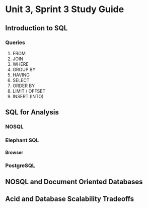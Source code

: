 # Unit 3, Sprint 3 Study Guide

## Introduction to SQL

### Queries
1. FROM
2. JOIN
3. WHERE
4. GROUP BY
5. HAVING
6. SELECT
7. ORDER BY
8. LIMIT / OFFSET
9. INSERT (INTO)

## SQL for Analysis

### NOSQL

### Elephant SQL

#### Browser

### PostgreSQL




## NOSQL and Document Oriented Databases

## Acid and Database Scalability Tradeoffs